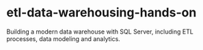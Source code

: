 # etl-data-warehousing-hands-on
Building a modern data warehouse with SQL Server, including ETL processes, data modeling and analytics.
